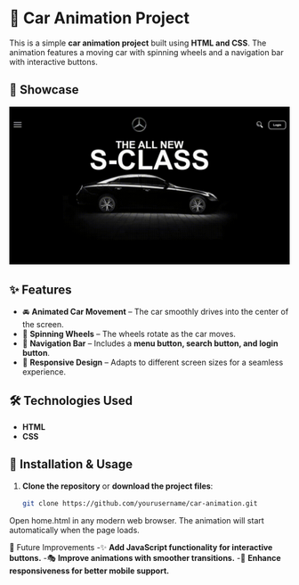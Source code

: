 # 🚗 Car Animation Project

This is a simple **car animation project** built using **HTML and CSS**. The animation features a moving car with spinning wheels and a navigation bar with interactive buttons.

## 📸 Showcase

![Car Animation](./Assests/Car.gif)  


## ✨ Features
- 🚘 **Animated Car Movement** – The car smoothly drives into the center of the screen.
- 🏁 **Spinning Wheels** – The wheels rotate as the car moves.
- 📌 **Navigation Bar** – Includes a **menu button, search button, and login button**.
- 📱 **Responsive Design** – Adapts to different screen sizes for a seamless experience.

## 🛠️ Technologies Used
- **HTML**
- **CSS**

## 🚀 Installation & Usage
1. **Clone the repository** or **download the project files**:
   ```sh
   git clone https://github.com/yourusername/car-animation.git

Open home.html in any modern web browser.
The animation will start automatically when the page loads.

🔮 Future Improvements
-✨ **Add JavaScript functionality for interactive buttons.**
-🎭 **Improve animations with smoother transitions.**
-📱 **Enhance responsiveness for better mobile support.**
